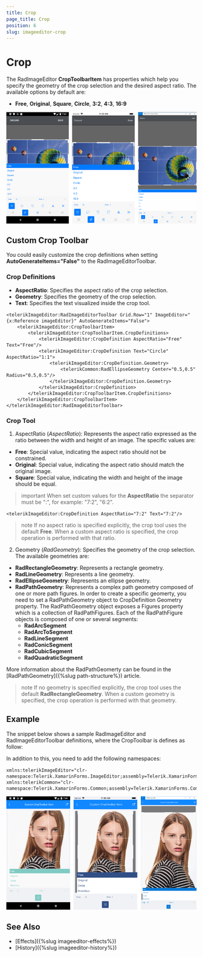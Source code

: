 ```yaml
---
title: Crop
page_title: Crop
position: 6
slug: imageeditor-crop
---
```


# Crop

The RadImageEditor **CropToolbarItem** has properties which help you specify the geometry of the crop selection and the desired aspect ratio. The available options by default are:

* **Free**, **Original**, **Square**, **Circle**, **3:2**, **4:3**, **16:9**

![ImageEditor Crop Toolbar](images/imageeditor-crop-toolbaritem.png "ImageEditor Crop Toolbar")

## Custom Crop Toolbar

You could easily customize the crop definitions when setting **AutoGenerateItems="False"** to the RadImageEditorToolbar.

### Crop Definitions

* **AspectRatio**: Specifies the aspect ratio of the crop selection.
* **Geometry**: Specifies the geometry of the crop selection.
* **Text**: Specifies the text visualized inside the crop tool.


```XAML
<telerikImageEditor:RadImageEditorToolbar Grid.Row="1" ImageEditor="{x:Reference imageEditor}" AutoGenerateItems="False">
    <telerikImageEditor:CropToolbarItem>
        <telerikImageEditor:CropToolbarItem.CropDefinitions>
            <telerikImageEditor:CropDefinition AspectRatio="Free" Text="Free"/>
            <telerikImageEditor:CropDefinition Text="Circle" AspectRatio="1:1">
                <telerikImageEditor:CropDefinition.Geometry>
                    <telerikCommon:RadEllipseGeometry Center="0.5,0.5" Radius="0.5,0.5"/>
                </telerikImageEditor:CropDefinition.Geometry>
            </telerikImageEditor:CropDefinition>
        </telerikImageEditor:CropToolbarItem.CropDefinitions>
    </telerikImageEditor:CropToolbarItem>
</telerikImageEditor:RadImageEditorToolbar>
```

### Crop Tool

1. AspectRatio (*AspectRatio*): Represents the aspect ratio expressed as the ratio between the width and height of an image. The specific values are: 

* **Free**: Special value, indicating the aspect ratio should not be constrained.
* **Original**: Special value, indicating the aspect ratio should match the original image.
* **Square**: Special value, indicating the width and height of the image should be equal.

>important When set custom values for the **AspectRatio** the separator must be ":", for example: "7:2", "6:2".

```XAML
<telerikImageEditor:CropDefinition AspectRatio="7:2" Text="7:2"/>
```

>note If no aspect ratio is specified explicitly, the crop tool uses the default **Free**. When a custom aspect ratio is specified, the crop operation is performed with that ratio.

2. Geometry (*RadGeometry*): Specifies the geometry of the crop selection. The available geometries are:

* **RadRectangleGeometry**: Represents a rectangle geometry.
* **RadLineGeometry**: Represents a line geometry.
* **RadEllipseGeometry**: Represents an ellipse geometry.
* **RadPathGeometry**: Represents a complex path geometry composed of one or more path figures. In order to create a specific geomerty, you need to set a RadPathGeometry object to CropDefinition Geometry property. The RadPathGeometry object exposes a Figures property which is a collection of RadPathFigures. Each of the RadPathFigure objects is composed of one or several segments:
	* **RadArcSegment**
	* **RadArcToSegment**
	* **RadLineSegment**
	* **RadConicSegment**
	* **RadCubicSegment**
	* **RadQuadraticSegment**

More information about the RadPathGeomerty can be found in the [RadPathGeometry]({%slug path-structure%}) article.

>note If no geometry is specified explicitly, the crop tool uses the default **RadRectangleGeometry**. When a custom geometry is specified, the crop operation is performed with that geometry.

## Example

The snippet below shows a sample RadImageEditor and RadImageEditorToolbar definitions, where the CropToolbar is defines as follow:

<snippet id='imageeditor-custom-crop-toolbar'/>

In addition to this, you need to add the following namespaces:

```XAML
xmlns:telerikImageEditor="clr-namespace:Telerik.XamarinForms.ImageEditor;assembly=Telerik.XamarinForms.ImageEditor"
xmlns:telerikCommon="clr-namespace:Telerik.XamarinForms.Common;assembly=Telerik.XamarinForms.Common"
```

![ImageEditor Custom Crop Toolbar](images/imageeditor-custom-crop-toolbaritem.png "ImageEditor Custom Crop Toolbar")

## See Also

- [Effects]({%slug imageeditor-effects%})
- [History]({%slug imageeditor-history%})
